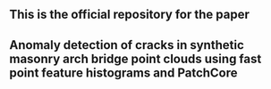 ## This is the official repository for the paper 
## Anomaly detection of cracks in synthetic masonry arch bridge point clouds using fast point feature histograms and PatchCore
